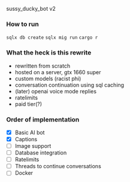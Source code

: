 sussy_ducky_bot v2

### How to run
`sqlx db create`
`sqlx mig run`
`cargo r`

### What the heck is this rewrite
- rewritten from scratch
- hosted on a server, gtx 1660 super
- custom models (racist phi)
- conversation continuation using sql caching
- (later) openai voice mode replies
- ratelimits
- paid tier(?)

### Order of implementation
- [x] Basic AI bot
- [x] Captions
- [ ] Image support
- [ ] Database integration
- [ ] Ratelimits
- [ ] Threads to continue conversations
- [ ] Docker